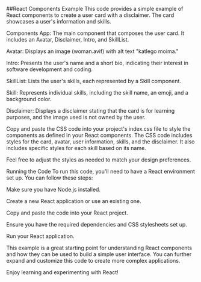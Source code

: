 ##React Components Example
This code provides a simple example of React components to create a user card with a disclaimer. The card showcases a user's information and skills.

Components
App: The main component that composes the user card. It includes an Avatar, Disclaimer, Intro, and SkillList.

Avatar: Displays an image (woman.avif) with alt text "katlego moima."

Intro: Presents the user's name and a short bio, indicating their interest in software development and coding.

SkillList: Lists the user's skills, each represented by a Skill component.

Skill: Represents individual skills, including the skill name, an emoji, and a background color.

Disclaimer: Displays a disclaimer stating that the card is for learning purposes, and the image used is not owned by the user.

Copy and paste the CSS code into your project's index.css file to style the components as defined in your React components. The CSS code includes styles for the card, avatar, user information, skills, and the disclaimer. It also includes specific styles for each skill based on its name.

Feel free to adjust the styles as needed to match your design preferences.

Running the Code
To run this code, you'll need to have a React environment set up. You can follow these steps:

Make sure you have Node.js installed.

Create a new React application or use an existing one.

Copy and paste the code into your React project.

Ensure you have the required dependencies and CSS stylesheets set up.

Run your React application.

This example is a great starting point for understanding React components and how they can be used to build a simple user interface. You can further expand and customize this code to create more complex applications.

Enjoy learning and experimenting with React!
